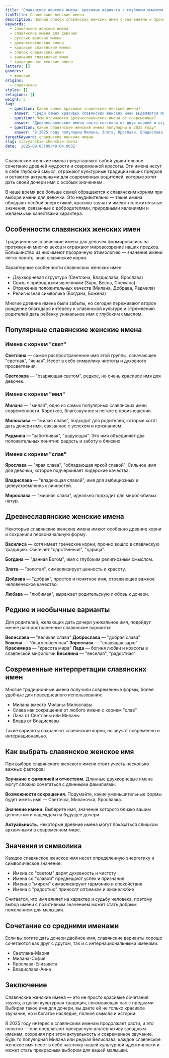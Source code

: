 ```yaml
---
title: 'Славянские женские имена: красивые варианты с глубоким смыслом 2025'
linkTitle: Славянские женские имена
description: Полный список славянских женских имен с значениями и происхождением. Красивые традиционные и современные варианты для девочек со славянскими корнями.
keywords:
  - славянские женские имена
  - славянские имена для девочек
  - русские женские имена
  - древнеславянские имена
  - красивые славянские имена
  - список славянских имен
  - значения славянских имен
  - традиционные женские имена
letters: []
genders:
  - женские
origins:
  - славянские
styles: []
religions: []
weight: 5
faq:
  - question: Какие самые красивые славянские женские имена?
    answer: 'Среди самых красивых славянских женских имен выделяются Милана, Светлана, Василиса, Владислава, Богдана, Злата, Радмила и Ярослава. Эти имена сочетают в себе благозвучность и глубокий смысл.'
  - question: Чем отличаются древнеславянские имена от современных?
    answer: 'Древнеславянские имена часто состояли из двух корней и отражали желаемые качества ребенка или обстоятельства рождения. Современные славянские имена более просты в произношении, но сохраняют традиционную основу.'
  - question: Какие славянские женские имена популярны в 2025 году?
    answer: 'В 2025 году популярны Милана, Злата, Ярослава, Владислава, Светлана, Богдана. Родители выбирают имена, которые звучат современно, но имеют древние славянские корни.'
targetKeyword: славянские женские имена
slug: slavyanskie-zhenskie-imena
date: '2025-09-05T09:48:04.903Z'
---
```


Славянские женские имена представляют собой удивительное сочетание древней мудрости и современной красоты. Эти имена несут в себе глубокий смысл, отражают культурные традиции наших предков и остаются актуальными для современных родителей, которые хотят дать своей дочери имя с особым значением.

В наше время все больше семей обращаются к славянским корням при выборе имени для девочки. Это неудивительно — такие имена обладают особой энергетикой, красиво звучат и имеют положительные значения, связанные с добродетелями, природными явлениями и желаемыми качествами характера.

## Особенности славянских женских имен

Традиционные славянские имена для девочек формировались на протяжении многих веков и отражают мировоззрение наших предков. Большинство из них имеют прозрачную этимологию — значение имени легко понять, зная славянские корни.

Характерные особенности славянских женских имен:

- Двухкорневая структура (Светлана, Владислава, Ярослава)
- Связь с природными явлениями (Заря, Весна, Снежана)
- Отражение положительных качеств (Милана, Добрава, Радмила)
- Религиозная символика (Богдана, Божена)

Многие древние имена были забыты, но сегодня переживают второе рождение благодаря интересу к славянской культуре и стремлению родителей дать ребенку уникальное имя с глубоким смыслом.

## Популярные славянские женские имена

### Имена с корнем "свет"

**Светлана** — самое распространенное имя этой группы, означающее "светлая", "ясная". Несет в себе символику чистоты и духовного просветления.

**Светозара** — "озаряющая светом", редкое, но очень красивое имя для девочек.

### Имена с корнем "мил"

**Милана** — "милая", одно из самых популярных славянских имен современности. Короткое, благозвучное и легкое в произношении.

**Милослава** — "милая славе", подходит для родителей, которые хотят дать дочери имя, связанное с успехом и признанием.

**Радмила** — "заботливая", "радующая". Это имя объединяет два положительных понятия: радость и заботу о близких.

### Имена с корнем "слав"

**Ярослава** — "ярая слава", "обладающая яркой славой". Сильное имя для девочки, которое подчеркивает лидерские качества.

**Владислава** — "владеющая славой", имя для амбициозных и целеустремленных личностей.

**Мирослава** — "мирная слава", идеально подходит для миролюбивых натур.

## Древнеславянские женские имена

Некоторые славянские женские имена имеют особенно древние корни и сохранили первоначальную форму:

**Василиса** — хотя имеет греческие корни, прочно вошло в славянскую традицию. Означает "царственная", "царица".

**Богдана** — "данная Богом", имя с глубоким религиозным смыслом.

**Злата** — "золотая", символизирует ценность и красоту.

**Добрава** — "добрая", простое и понятное имя, отражающее важное человеческое качество.

**Любава** — "любимая", выражает родительскую любовь к дочери.

## Редкие и необычные варианты

Для родителей, желающих дать дочери уникальное имя, подойдут менее распространенные славянские варианты:

**Велислава** — "великая слава"
**Доброслава** — "добрая слава"  
**Божена** — "благословенная"
**Зореслава** — "славящая зарю"
**Красимира** — "красота мира"
**Лада** — богиня любви и красоты в славянской мифологии
**Веселина** — "веселая", "радостная"

## Современные интерпретации славянских имен

Многие традиционные имена получили современные формы, более удобные для повседневного использования:

- Милана вместо Миланы-Милославы
- Слава как сокращение от любого имени с корнем "слав"
- Лана от Светланы или Миланы
- Влада от Владиславы

Такие варианты сохраняют славянские корни, но звучат современно и интернационально.

## Как выбрать славянское женское имя

При выборе славянского женского имени стоит учесть несколько важных факторов:

**Звучание с фамилией и отчеством.** Длинные двухкорневые имена могут сложно сочетаться с длинными фамилиями.

**Возможности сокращения.** Подумайте, какие уменьшительные формы будет иметь имя — Светочка, Миланочка, Ярославка.

**Значение имени.** Выберите имя, значение которого близко вашим ценностям и надеждам на будущее дочери.

**Актуальность.** Некоторые древние имена могут показаться слишком архаичными в современном мире.

## Значения и символика

Каждое славянское женское имя несет определенную энергетику и символическое значение:

- Имена со "светом" дарят духовность и чистоту
- Имена со "славой" предвещают успех и признание
- Имена с "миром" символизируют гармонию и спокойствие
- Имена с "радостью" приносят оптимизм и жизнелюбие

Считается, что имя влияет на характер и судьбу человека, поэтому выбор имени с позитивным значением может стать добрым пожеланием для малышки.

## Сочетание со средними именами

Если вы хотите дать дочери двойное имя, славянские варианты хорошо сочетаются как друг с другом, так и с интернациональными именами:

- Светлана-Мария
- Милана-София
- Ярослава-Елизавета
- Владислава-Анна

## Заключение

Славянские женские имена — это не просто красивые сочетания звуков, а целая культурная традиция, связывающая нас с предками. Выбирая такое имя для дочери, вы даете ей не только красивое звучание, но и богатое наследие, полное смысла и истории.

В 2025 году интерес к славянским именам продолжает расти, и это понятно — они предлагают прекрасную альтернативу западным именам, сохраняя при этом актуальность и современное звучание. Будь то популярная Милана или редкая Велислава, каждое славянское женское имя несет в себе частичку нашей культурной идентичности и может стать прекрасным выбором для вашей малышки.
